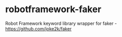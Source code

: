 robotframework-faker
====================

Robot Framework keyword library wrapper for faker - https://github.com/joke2k/faker
